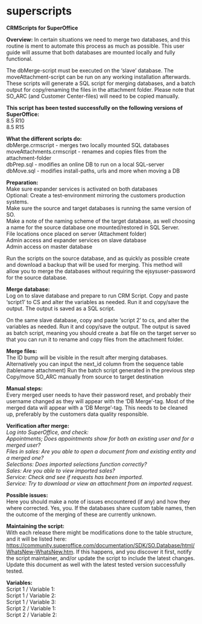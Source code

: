 # superscripts
<b>CRMScripts for SuperOffice</b>

<b>Overview:</b> 
In certain situations we need to merge two databases, and this routine is ment to automate this process as much as possible. This user guide will assume that both databases are mounted locally and fully functional.

The dbMerge-script must be executed on the ‘slave’ database. The moveAttachment-script can be run on any working installation afterwards. These scripts will generate a SQL script for merging databases, and a batch output for copy/renaming the files in the attachment folder. Please note that SO_ARC (and Customer Center-files) will need to be copied manually. 

<b>This script has been tested successfully on the following versions of SuperOffice: </b><br>
8.5 R10<br>
8.5 R15<br>

<b>What the different scripts do:</b><br>
dbMerge.crmscript         - merges two locally mounted SQL databases<br>
moveAttachments.crmscript - renames and copies files from the attachment-folder<br>
dbPrep.sql                - modifies an online DB to run on a local SQL-server<br>
dbMove.sql                - modifies install-paths, urls and more when moving a DB<br>

<b>Preparation:</b><br> 
Make sure expander services is activated on both databases <br>
Optional: Create a test-environment mirroring the customers production systems. <br>
Make sure the source and target databases is running the same version of SO.  <br>
Make a note of the naming scheme of the target database, as well choosing a name for the source database one mounted/restored in SQL Server. <br>
File locations once placed on server (Attachment folder) <br>
Admin access and expander services on slave database <br>
Admin access on master database <br>

Run the scripts on the source database, and as quickly as possible create and download a backup that will be used for merging. This method will allow you to merge the databases without requiring the ejsysuser-password for the source database. 

<b>Merge database: </b><br> 
Log on to slave database and prepare to run CRM Script. Copy and paste ‘script1’ to CS and alter the variables as needed. Run it and copy/save the output. The output is saved as a SQL script. 

On the same slave database, copy and paste ‘script 2’ to cs, and alter the variables as needed. Run it and copy/save the output. The output is saved as batch script, meaning you should create a .bat file on the target server so that you can run it to rename and copy files from the attachment folder. 

<b>Merge files: </b><br> 
The ID bump will be visible in the result after merging databases. Alternatively you can input the next_id column from the sequence table (tablename attachment) 
Run the batch script generated in the previous step 
Copy/move SO_ARC manually from source to target destination 

<b>Manual steps:</b><br> 
Every merged user needs to have their password reset, and probably their username changed as they will appear with the ‘DB Merge’-tag. 
Most of the merged data will appear with a ‘DB Merge’-tag. This needs to be cleaned up, preferably by the customers data quality responsible. 

<b>Verification after merge:</b><br> 
<i>Log into SuperOffice, and check: <br>
Appointments; Does appointments show for both an existing user and for a merged user? <br>
Files in sales: Are you able to open a document from and existing entity and a merged one? <br>
Selections: Does imported selections function correctly? <br>
Sales: Are you able to view imported sales? <br>
Service: Check and see if requests has been imported. <br>
Service: Try to download or view an attachment from an imported request. </i><br>

<b>Possible issues: </b><br> 
Here you should make a note of issues encountered (if any) and how they where corrected. Yes, you. 
If the databases share custom table names, then the outcome of the merging of these are currently unknown. 

<b>Maintaining the script: </b><br> 
With each release there might be modifications done to the table structure, and it will be listed here: https://community.superoffice.com/documentation/SDK/SO.Database/html/WhatsNew-WhatsNew.htm. If this happens, and you discover it first, notify the script maintainer, and/or update the script to include the latest changes. Update this document as well with the latest tested version successfully tested. 

<b>Variables: </b><br> 
Script 1 / Variable 1: <br> 
Script 1 / Variable 2: <br> 
Script 1 / Variable 3: <br> 
Script 2 / Variable 1: <br> 
Script 2 / Variable 2: <br> 
